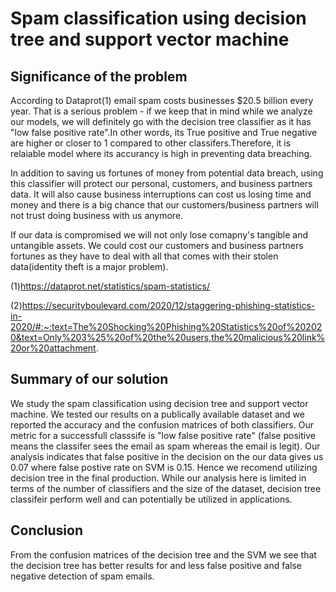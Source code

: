 # Spam classification using decision tree and support vector machine 


## Significance of the problem 

According to Dataprot(1) email spam costs businesses $20.5 billion every year. That is a serious problem - if we keep that in mind while we analyze our models, we will definitely go with the decision tree classifier as it has "low false positive rate".In other words, its True positive and True negative are higher or closer to 1 compared to other classifers.Therefore, it is relaiable model where its accurancy is high in preventing data breaching.

In addition to saving us fortunes of money from potential data breach, using this classifier will protect our personal, customers, and business partners data. It will also cause business interruptions can cost us losing time and money and there is a big chance that our customers/business partners will not trust doing business with us anymore.

If our data is compromised we will not only lose comapny's tangible and untangible assets. We could cost our customers and business partners fortunes as they have to deal with all that comes with their stolen data(identity theft is a major problem). 


(1)https://dataprot.net/statistics/spam-statistics/

(2)https://securityboulevard.com/2020/12/staggering-phishing-statistics-in-2020/#:~:text=The%20Shocking%20Phishing%20Statistics%20of%202020&text=Only%203%25%20of%20the%20users,the%20malicious%20link%20or%20attachment.



## Summary of our solution
We study the spam classification using decision tree and support vector machine. We tested our results on a publically available dataset and we reported the accuracy and the confusion matrices of both classifiers. Our metric for a successfull classsife is "low false positive rate" (false positive means the classifer sees the email as spam whereas the email is legit). Our analysis indicates that false positive in the decision on the our data gives us 0.07 where false postive rate on SVM is 0.15. Hence we recomend utilizing decision tree in the final production. While our analysis here is limited in terms of the number of classifiers and the size of the dataset, decision tree classifeir perform well and can potentially be utilized in applications.

## Conclusion 

From the confusion matrices of the decision tree and the SVM we see that the decision tree has better results for and less false positive and false negative detection of spam emails.



